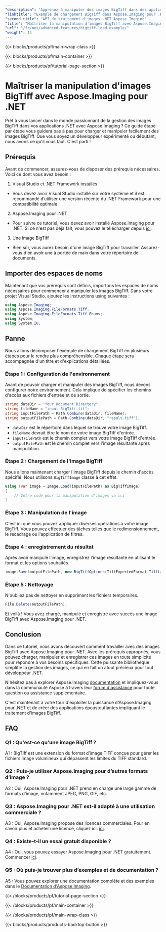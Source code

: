 ```yaml
---
"description": "Apprenez à manipuler des images BigTiff dans des applications .NET avec Aspose.Imaging pour .NET. Suivez notre guide étape par étape pour une gestion fluide des images."
"linktitle": "Exemple de chargement BigTiff dans Aspose.Imaging pour .NET"
"second_title": "API de traitement d'images .NET Aspose.Imaging"
"title": "Maîtriser la manipulation d'images BigTiff avec Aspose.Imaging pour .NET"
"url": "/fr/net/advanced-features/bigtiff-load-example/"
"weight": 14
---
```


{{< blocks/products/pf/main-wrap-class >}}

{{< blocks/products/pf/main-container >}}

{{< blocks/products/pf/tutorial-page-section >}}

# Maîtriser la manipulation d'images BigTiff avec Aspose.Imaging pour .NET

Prêt à vous lancer dans le monde passionnant de la gestion des images BigTiff dans vos applications .NET avec Aspose.Imaging ? Ce guide étape par étape vous guidera pas à pas pour charger et manipuler facilement des images BigTiff. Que vous soyez un développeur expérimenté ou débutant, nous avons ce qu'il vous faut. C'est parti !

## Prérequis

Avant de commencer, assurez-vous de disposer des prérequis nécessaires. Voici ce dont vous avez besoin :

1. Visual Studio et .NET Framework installés
- Vous devez avoir Visual Studio installé sur votre système et il est recommandé d’utiliser une version récente du .NET Framework pour une compatibilité optimale.

2. Aspose.Imaging pour .NET
- Pour suivre ce tutoriel, vous devez avoir installé Aspose.Imaging pour .NET. Si ce n'est pas déjà fait, vous pouvez le télécharger depuis [ici](https://releases.aspose.com/imaging/net/).

3. Une image BigTiff
- Bien sûr, vous aurez besoin d'une image BigTiff pour travailler. Assurez-vous d'en avoir une à portée de main dans votre répertoire de documents.

## Importer des espaces de noms

Maintenant que vos prérequis sont définis, importons les espaces de noms nécessaires pour commencer à manipuler les images BigTiff. Dans votre projet Visual Studio, ajoutez les instructions using suivantes :

```csharp
using Aspose.Imaging;
using Aspose.Imaging.FileFormats.Tiff;
using Aspose.Imaging.FileFormats.Tiff.Enums;
using System;
using System.IO;
```

## Panne

Nous allons décomposer l'exemple de chargement BigTiff en plusieurs étapes pour le rendre plus compréhensible. Chaque étape sera accompagnée d'un titre et d'explications détaillées.

### Étape 1 : Configuration de l'environnement

Avant de pouvoir charger et manipuler des images BigTiff, nous devons configurer notre environnement. Cela implique de spécifier les chemins d'accès aux fichiers d'entrée et de sortie.

```csharp
string dataDir = "Your Document Directory";
string fileName = "input-BigTiff.tif";
string inputFilePath = Path.Combine(dataDir, fileName);
string outputFilePath = Path.Combine(dataDir, "result.tiff");
```

- `dataDir` est le répertoire dans lequel se trouve votre image BigTiff.
- `fileName` devrait être le nom de votre image BigTiff d'entrée.
- `inputFilePath` est le chemin complet vers votre image BigTiff d'entrée.
- `outputFilePath` est le chemin complet vers l'image résultante après manipulation.

### Étape 2 : Chargement de l'image BigTiff

Nous allons maintenant charger l'image BigTiff depuis le chemin d'accès spécifié. Nous utilisons `BigTiffImage` classe à cet effet.

```csharp
using (var image = Image.Load(inputFilePath) as BigTiffImage)
{
    // Votre code pour la manipulation d'images va ici
}
```

### Étape 3 : Manipulation de l'image

C'est ici que vous pouvez appliquer diverses opérations à votre image BigTiff. Vous pouvez effectuer des tâches telles que le redimensionnement, le recadrage ou l'application de filtres.

### Étape 4 : enregistrement du résultat

Après avoir manipulé l'image, enregistrez l'image résultante en utilisant le format et les options souhaités.

```csharp
image.Save(outputFilePath, new BigTiffOptions(TiffExpectedFormat.TiffLzwRgba));
```

### Étape 5 : Nettoyage

N'oubliez pas de nettoyer en supprimant les fichiers temporaires.

```csharp
File.Delete(outputFilePath);
```

Et voilà ! Vous avez chargé, manipulé et enregistré avec succès une image BigTiff avec Aspose.Imaging pour .NET.

## Conclusion

Dans ce tutoriel, nous avons découvert comment travailler avec des images BigTiff avec Aspose.Imaging pour .NET. Avec les prérequis appropriés, vous pouvez charger, manipuler et enregistrer ces images en toute simplicité pour répondre à vos besoins spécifiques. Cette puissante bibliothèque simplifie la gestion des images, ce qui en fait un atout précieux pour tout développeur .NET.

N'hésitez pas à explorer Aspose.Imaging [documentation](https://reference.aspose.com/imaging/net/) et impliquez-vous dans la communauté Aspose à travers leur [forum d'assistance](https://forum.aspose.com/) pour toute question ou assistance supplémentaire.

C'est maintenant à votre tour d'exploiter la puissance d'Aspose.Imaging pour .NET et de créer des applications époustouflantes impliquant le traitement d'images BigTiff.

## FAQ

### Q1 : Qu'est-ce qu'une image BigTiff ?

A1 : BigTiff est une extension du format d’image TIFF conçue pour gérer les fichiers image volumineux qui dépassent les limites du TIFF standard.

### Q2 : Puis-je utiliser Aspose.Imaging pour d’autres formats d’image ?

A2 : Oui, Aspose.Imaging pour .NET prend en charge une large gamme de formats d’image, notamment JPEG, PNG, GIF, etc.

### Q3 : Aspose.Imaging pour .NET est-il adapté à une utilisation commerciale ?

A3 : Oui, Aspose.Imaging propose des licences commerciales. Pour en savoir plus et acheter une licence, cliquez ici. [ici](https://purchase.aspose.com/buy).

### Q4 : Existe-t-il un essai gratuit disponible ?

A4 : Oui, vous pouvez essayer Aspose.Imaging pour .NET gratuitement. Commencer [ici](https://releases.aspose.com/).

### Q5 : Où puis-je trouver plus d’exemples et de documentation ?

A5 : Vous pouvez explorer une documentation complète et des exemples dans le [Documentation d'Aspose.Imaging](https://reference.aspose.com/imaging/net/).

{{< /blocks/products/pf/tutorial-page-section >}}

{{< /blocks/products/pf/main-container >}}

{{< /blocks/products/pf/main-wrap-class >}}

{{< blocks/products/products-backtop-button >}}